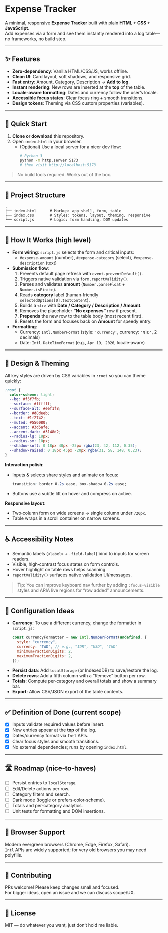 # Expense Tracker

A minimal, responsive **Expense Tracker** built with plain **HTML + CSS + JavaScript**.  
Add expenses via a form and see them instantly rendered into a log table—no frameworks, no build step.

---

## ✨ Features

- **Zero‑dependency**: Vanilla HTML/CSS/JS, works offline.
- **Clean UI**: Card layout, soft shadows, and responsive grid.
- **Fast entry**: Amount, Category, Description → **Add to log**.
- **Instant rendering**: New rows are inserted at the **top** of the table.
- **Locale‑aware formatting**: Dates and currency follow the user’s locale.
- **Accessible focus states**: Clear focus ring + smooth transitions.
- **Design tokens**: Theming via CSS custom properties (variables).

---

## 🚀 Quick Start

1. **Clone or download** this repository.
2. Open `index.html` in your browser.
   - (Optional) Use a local server for a nicer dev flow:
     ```bash
     # Python 3
     python -m http.server 5173
     # then visit http://localhost:5173
     ```

> No build tools required. Works out of the box.

---

## 📁 Project Structure

```
.
├── index.html      # Markup: app shell, form, table
├── index.css       # Styles: tokens, layout, theming, responsive
└── script.js       # Logic: form handling, DOM updates
```

---

## 🧠 How It Works (high level)

- **Form wiring**: `script.js` selects the form and critical inputs:
  - `#expense-amount` (number), `#expense-category` (select), `#expense-description` (text)
- **Submission flow**:
  1. Prevents default page refresh with `event.preventDefault()`.
  2. Triggers native validation via `form.reportValidity()`.
  3. Parses and validates **amount** (`Number.parseFloat` + `Number.isFinite`).
  4. Reads **category** label (human‑friendly `selectedOptions[0].textContent`).
  5. Builds a `<tr>` with **Date / Category / Description / Amount**.
  6. Removes the placeholder **“No expenses”** row if present.
  7. **Prepends** the new row to the table body (most recent first).
  8. Resets the form and focuses back on **Amount** for speedy entry.
- **Formatting**:
  - Currency: `Intl.NumberFormat` (style: `'currency'`, currency: `'NTD'`, 2 decimals)
  - Date: `Intl.DateTimeFormat` (e.g., `Apr 19, 2026`, locale‑aware)

---

## 🎨 Design & Theming

All key styles are driven by CSS variables in `:root` so you can theme quickly:

```css
:root {
  color-scheme: light;
  --bg: #f5f7fb;
  --surface: #ffffff;
  --surface-alt: #eef1f8;
  --border: #d8deeb;
  --text: #1f2742;
  --muted: #556080;
  --accent: #3d5afe;
  --accent-dark: #3148d2;
  --radius-lg: 18px;
  --radius-sm: 10px;
  --shadow-soft: 0 18px 40px -25px rgba(23, 42, 112, 0.35);
  --shadow-raised: 0 18px 45px -20px rgba(31, 58, 148, 0.23);
}
```

**Interaction polish**:

- Inputs & selects share styles and animate on focus:
  ```css
  transition: border 0.2s ease, box-shadow 0.2s ease;
  ```
- Buttons use a subtle lift on hover and compress on active.

**Responsive layout**:

- Two‑column form on wide screens → single column under `720px`.
- Table wraps in a scroll container on narrow screens.

---

## ♿ Accessibility Notes

- Semantic labels (`<label>` + `.field-label`) bind to inputs for screen readers.
- Visible, high‑contrast focus states on form controls.
- Hover highlight on table rows helps scanning.
- `reportValidity()` surfaces native validation UI/messages.

> Tip: You can improve keyboard nav further by adding `:focus-visible` styles and ARIA live regions for “row added” announcements.

---

## 🔧 Configuration Ideas

- **Currency**: To use a different currency, change the formatter in `script.js`:
  ```js
  const currencyFormatter = new Intl.NumberFormat(undefined, {
    style: "currency",
    currency: "TWD", // e.g., "IDR", "USD", "TWD"
    minimumFractionDigits: 2,
    maximumFractionDigits: 2,
  });
  ```
- **Persist data**: Add `localStorage` (or IndexedDB) to save/restore the log.
- **Delete rows**: Add a fifth column with a “Remove” button per row.
- **Totals**: Compute per‑category and overall totals and show a summary bar.
- **Export**: Allow CSV/JSON export of the table contents.

---

## ✅ Definition of Done (current scope)

- [x] Inputs validate required values before insert.
- [x] New entries appear at the **top** of the log.
- [x] Dates/currency format via `Intl` APIs.
- [x] Clear focus styles and smooth transitions.
- [x] No external dependencies; runs by opening `index.html`.

---

## 🛣️ Roadmap (nice‑to‑haves)

- [ ] Persist entries to `localStorage`.
- [ ] Edit/Delete actions per row.
- [ ] Category filters and search.
- [ ] Dark mode (toggle or prefers‑color‑scheme).
- [ ] Totals and per‑category analytics.
- [ ] Unit tests for formatting and DOM insertions.

---

## 🧪 Browser Support

Modern evergreen browsers (Chrome, Edge, Firefox, Safari).  
`Intl` APIs are widely supported; for very old browsers you may need polyfills.

---

## 🤝 Contributing

PRs welcome! Please keep changes small and focused.  
For bigger ideas, open an issue and we can discuss scope/UX.

---

## 📄 License

MIT — do whatever you want, just don’t hold me liable.

